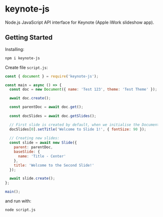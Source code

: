 # keynote-js
Node.js JavaScript API interface for Keynote (Apple iWork slideshow app).

## Getting Started

Installing:

```sh
npm i keynote-js
```

Create file `script.js`:

```js
const { document } = require('keynote-js');

const main = async () => {
  const doc = new Document({ name: 'Test 123', theme: 'Test Theme' });

  await doc.create();

  const parentDoc = await doc.get();
  
  const docSlides = await doc.getSlides();

  // First slide is created by default, when we initialise the Document, so we can just access it with docSlides[0] and modify it.
  docSlides[0].setTitle('Welcome to Slide 1!', { fontSize: 90 });
  
  // Creating new slides:
  const slide = await new Slide({
    parent: parentDoc,
    baseSlide: {
      name: 'Title - Center'
    },
    title: 'Welcome to the Second Slide!'
  });

  await slide.create();
};

main();
```

and run with:

```sh
node script.js
```
